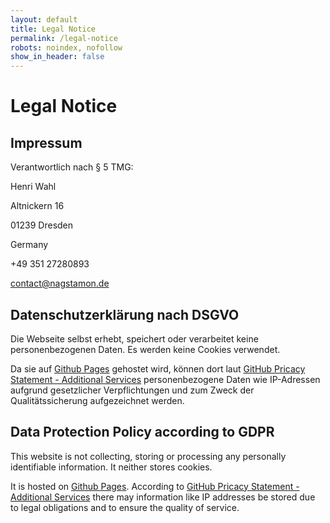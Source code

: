 ```yaml
---
layout: default
title: Legal Notice
permalink: /legal-notice
robots: noindex, nofollow
show_in_header: false
---
```


# Legal Notice

## Impressum

Verantwortlich nach § 5 TMG:

Henri Wahl

Altnickern 16

01239 Dresden

Germany

+49 351 27280893

[contact@nagstamon.de](mailto:contact@nagstamon.de)


## Datenschutzerklärung nach DSGVO

Die Webseite selbst erhebt, speichert oder verarbeitet keine personenbezogenen Daten. Es werden keine Cookies verwendet.

Da sie auf [Github Pages](https://pages.github.com/) gehostet wird, können dort laut [GitHub Pricacy Statement - Additional Services](https://docs.github.com/en/github/site-policy/github-privacy-statement#additional-services) personenbezogene Daten wie IP-Adressen aufgrund gesetzlicher Verpflichtungen und zum Zweck der Qualitätssicherung aufgezeichnet werden.


## Data Protection Policy according to GDPR

This website is not collecting, storing or processing any personally identifiable information. It neither stores cookies.

It is hosted on [Github Pages](https://pages.github.com/). According to [GitHub Pricacy Statement - Additional Services](https://docs.github.com/en/github/site-policy/github-privacy-statement#additional-services) there may information like IP addresses be stored due to legal obligations and to ensure the quality of service.